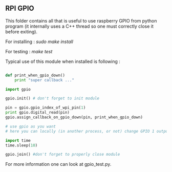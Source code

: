 ## RPI GPIO

This folder contains all that is useful to use raspberry GPIO from python program (it internally uses a C++ thread so one must correctly close it before exiting).

For installing : *sudo make install*

For testing : *make test*


Typical use of this module when installed is following :

```python

def print_when_gpio_down()
    print "super callback ..."

import gpio

gpio.init() # don't forget to init module

pin = gpio.gpio_index_of_wpi_pin(1)
print gpio.digital_read(pin)
gpio.assign_callback_on_gpio_down(pin, print_when_gpio_down)

# use gpio as you want
# here you can locally (in another process, or not) change GPIO 1 output from 1 to output 0, it will call print_when_gpio_down

import time
time.sleep(10)

gpio.join() #don't forget to properly close module
```

For more information one can look at gpio_test.py.
